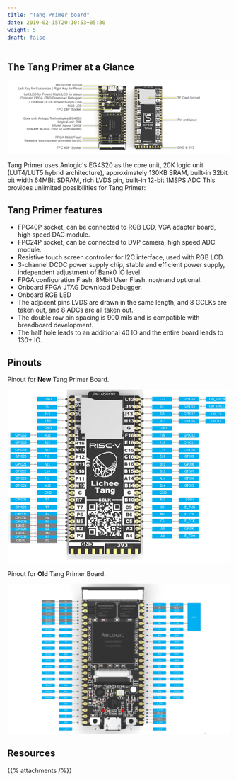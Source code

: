 ```yaml
---
title: "Tang Primer board"
date: 2019-02-15T20:10:53+05:30
weight: 5
draft: false
---
```


## The Tang Primer at a Glance

![Tang Primer at a Glance](/hardware-overview/lichee-tang/images/TANG_DD.jpg "Tang Primer at a Glance")

Tang Primer uses Anlogic's EG4S20 as the core unit, 20K logic unit (LUT4/LUT5 hybrid architecture), approximately 130KB SRAM, built-in 32bit bit width 64MBit SDRAM, rich LVDS pin, built-in 12-bit 1MSPS ADC This provides unlimited possibilities for Tang Primer:

## Tang Primer features

+ FPC40P socket, can be connected to RGB LCD, VGA adapter board, high speed DAC module.
+ FPC24P socket, can be connected to DVP camera, high speed ADC module.
+ Resistive touch screen controller for I2C interface, used with RGB LCD.
+ 3-channel DCDC power supply chip, stable and efficient power supply, independent adjustment of Bank0 IO level.
+ FPGA configuration Flash, 8Mbit User Flash, nor/nand optional.
+ Onboard FPGA JTAG Download Debugger.
+ Onboard RGB LED
+ The adjacent pins LVDS are drawn in the same length, and 8 GCLKs are taken out, and 8 ADCs are all taken out.
+ The double row pin spacing is 900 mils and is compatible with breadboard development.
+ The half hole leads to an additional 40 IO and the entire board leads to 130+ IO.

## Pinouts

Pinout for **New** Tang Primer Board.

![Tang Primer at a Glance](/hardware-overview/lichee-tang/images/newtang_pinout.png?width=45pc "Tang Primer at a Glance")

Pinout for **Old** Tang Primer Board.

![Tang Primer at a Glance](/hardware-overview/lichee-tang/images/E203_pin.png "Tang Primer at a Glance")

## Resources

{{% attachments /%}}
